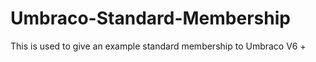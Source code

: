 Umbraco-Standard-Membership
===========================

This is used to give an example standard membership to Umbraco V6 +
